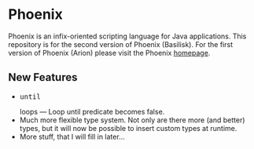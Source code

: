 # Phoenix

Phoenix is an infix-oriented scripting language for Java applications. This
repository is for the second version of Phoenix (Basilisk). For the first 
version of Phoenix (Arion) please visit the Phoenix
<a href="http://scheinerman.net/jonah/phoenix.html">homepage</a>.

## New Features

*	<pre>until</pre> loops &mdash; Loop until predicate becomes false.
*	Much more flexible type system. Not only are there more (and better)
	types, but it will now be possible to insert custom types at 
	runtime.
*	More stuff, that I will fill in later...